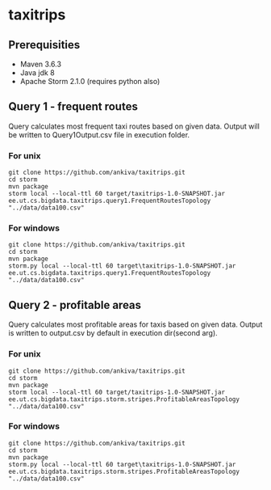 # taxitrips

## Prerequisities
- Maven 3.6.3
- Java jdk 8
- Apache Storm 2.1.0 (requires python also)

## Query 1 - frequent routes
Query calculates most frequent taxi routes based on 
given data. Output will be written to Query1Output.csv file in execution folder.

### For unix
```
git clone https://github.com/ankiva/taxitrips.git
cd storm
mvn package
storm local --local-ttl 60 target/taxitrips-1.0-SNAPSHOT.jar ee.ut.cs.bigdata.taxitrips.query1.FrequentRoutesTopology "../data/data100.csv"
```

### For windows
```
git clone https://github.com/ankiva/taxitrips.git
cd storm
mvn package
storm.py local --local-ttl 60 target\taxitrips-1.0-SNAPSHOT.jar ee.ut.cs.bigdata.taxitrips.query1.FrequentRoutesTopology "../data/data100.csv"
```

## Query 2 - profitable areas
Query calculates most profitable areas for taxis 
based on given data. 
Output is written to output.csv by default in execution dir(second arg).
### For unix
```
git clone https://github.com/ankiva/taxitrips.git
cd storm
mvn package
storm local --local-ttl 60 target/taxitrips-1.0-SNAPSHOT.jar ee.ut.cs.bigdata.taxitrips.storm.stripes.ProfitableAreasTopology "../data/data100.csv"
```

### For windows
```
git clone https://github.com/ankiva/taxitrips.git
cd storm
mvn package
storm.py local --local-ttl 60 target\taxitrips-1.0-SNAPSHOT.jar ee.ut.cs.bigdata.taxitrips.storm.stripes.ProfitableAreasTopology "../data/data100.csv"
```
